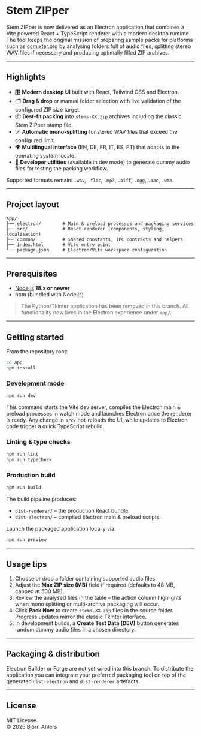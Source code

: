 # Stem ZIPper

Stem ZIPper is now delivered as an Electron application that combines a Vite powered React + TypeScript renderer with a modern desktop runtime. The tool keeps the original mission of preparing sample packs for platforms such as [ccmixter.org](https://ccmixter.org) by analysing folders full of audio files, splitting stereo WAV files if necessary and producing optimally filled ZIP archives.

---

## Highlights

- 🎛️ **Modern desktop UI** built with React, Tailwind CSS and Electron.
- 🗂️ **Drag & drop** or manual folder selection with live validation of the configured ZIP size target.
- 📦 **Best-fit packing** into `stems-XX.zip` archives including the classic Stem ZIPper stamp file.
- 🪄 **Automatic mono-splitting** for stereo WAV files that exceed the configured limit.
- 🌍 **Multilingual interface** (EN, DE, FR, IT, ES, PT) that adapts to the operating system locale.
- 🧪 **Developer utilities** (available in dev mode) to generate dummy audio files for testing the packing workflow.

Supported formats remain: `.wav`, `.flac`, `.mp3`, `.aiff`, `.ogg`, `.aac`, `.wma`.

---

## Project layout

```
app/
├── electron/        # Main & preload processes and packaging services
├── src/             # React renderer (components, styling, localisation)
├── common/          # Shared constants, IPC contracts and helpers
├── index.html       # Vite entry point
└── package.json     # Electron/Vite workspace configuration
```

---

## Prerequisites

- [Node.js](https://nodejs.org/) **18.x or newer**
- npm (bundled with Node.js)

> The Python/Tkinter application has been removed in this branch. All functionality now lives in the Electron experience under `app/`.

---

## Getting started

From the repository root:

```bash
cd app
npm install
```

### Development mode

```bash
npm run dev
```

This command starts the Vite dev server, compiles the Electron main & preload processes in watch mode and launches Electron once the renderer is ready. Any change in `src/` hot-reloads the UI, while updates to Electron code trigger a quick TypeScript rebuild.

### Linting & type checks

```bash
npm run lint
npm run typecheck
```

### Production build

```bash
npm run build
```

The build pipeline produces:

- `dist-renderer/` – the production React bundle.
- `dist-electron/` – compiled Electron main & preload scripts.

Launch the packaged application locally via:

```bash
npm run preview
```

---

## Usage tips

1. Choose or drop a folder containing supported audio files.
2. Adjust the **Max ZIP size (MB)** field if required (defaults to 48 MB, capped at 500 MB).
3. Review the analysed files in the table – the action column highlights when mono splitting or multi-archive packaging will occur.
4. Click **Pack Now** to create `stems-XX.zip` files in the source folder. Progress updates mirror the classic Tkinter interface.
5. In development builds, a **Create Test Data (DEV)** button generates random dummy audio files in a chosen directory.

---

## Packaging & distribution

Electron Builder or Forge are not yet wired into this branch. To distribute the application you can integrate your preferred packaging tool on top of the generated `dist-electron` and `dist-renderer` artefacts.

---

## License

MIT License  
© 2025 Björn Ahlers
